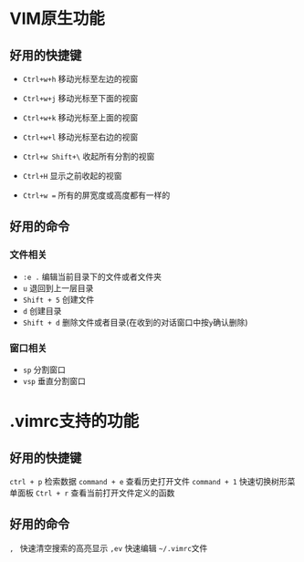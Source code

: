 # VIM原生功能

## 好用的快捷键

- `Ctrl+w+h` 移动光标至左边的视窗
- `Ctrl+w+j` 移动光标至下面的视窗
- `Ctrl+w+k` 移动光标至上面的视窗
- `Ctrl+w+l` 移动光标至右边的视窗

- `Ctrl+w Shift+\` 收起所有分割的视窗
- `Ctrl+H` 显示之前收起的视窗
- `Ctrl+w =` 所有的屏宽度或高度都有一样的

## 好用的命令

### 文件相关

- `:e .` 编辑当前目录下的文件或者文件夹
- `u` 退回到上一层目录
- `Shift + 5` 创建文件
- `d` 创建目录
- `Shift + d` 删除文件或者目录(在收到的对话窗口中按`y`确认删除)


### 窗口相关

- `sp` 分割窗口
- `vsp` 垂直分割窗口


# .vimrc支持的功能

## 好用的快捷键

`ctrl + p` 检索数据
`command + e` 查看历史打开文件
`command + 1` 快速切换树形菜单面板
`Ctrl + r` 查看当前打开文件定义的函数



## 好用的命令

`, ` 快速清空搜索的高亮显示
`,ev` 快速编辑 `~/.vimrc`文件